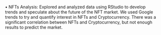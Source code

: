 •	NFTs Analysis: 
Explored and analyzed data using RStudio to develop trends and speculate about the future of the NFT market. 
We used Google trends to try and quantify interest in NFTs and Cryptocurrency. 
There was a significant correlation between NFTs and Cryptocurrency, but not enough results to predict the market. 
